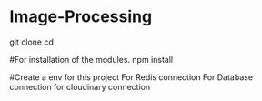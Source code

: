# Image-Processing

git clone <repository-url>
cd <project-directory>

#For installation of the modules.
npm install

#Create a env for this project
For Redis connection 
For Database connection
for cloudinary connection